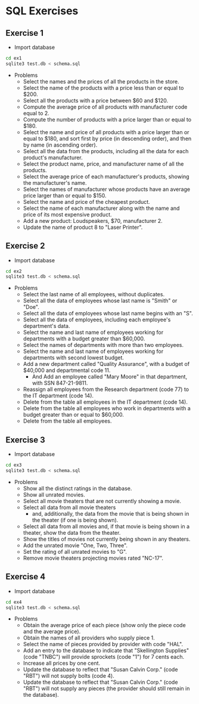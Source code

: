 # SQL Exercises

## Exercise 1
* Import database
```bash
cd ex1
sqlite3 test.db < schema.sql
```

* Problems
    <!-- * Select the names of all the products in the store. -->
    * Select the names and the prices of all the products in the store.
    * Select the name of the products with a price less than or equal to $200.
    * Select all the products with a price between $60 and $120.
    <!-- * Select the name and price in cents (i.e., the price must be multiplied by 100). -->
    <!-- * Compute the average price of all the products. -->
    * Compute the average price of all products with manufacturer code equal to 2.
    * Compute the number of products with a price larger than or equal to $180.
    * Select the name and price of all products with a price larger than or equal to $180, and sort first by price (in descending order), and then by name (in ascending order).
    * Select all the data from the products, including all the data for each product's manufacturer.
    * Select the product name, price, and manufacturer name of all the products.
    <!-- * Select the average price of each manufacturer's products, showing only the manufacturer's code. -->
    * Select the average price of each manufacturer's products, showing the manufacturer's name.
    * Select the names of manufacturer whose products have an average price larger than or equal to $150.
    * Select the name and price of the cheapest product.
    * Select the name of each manufacturer along with the name and price of its most expensive product.
    * Add a new product: Loudspeakers, $70, manufacturer 2.
    * Update the name of product 8 to "Laser Printer".
    <!-- * Apply a 10% discount to all products. -->
    <!-- * Apply a 10% discount to all products with a price larger than or equal to $120. -->

## Exercise 2
* Import database
```bash
cd ex2
sqlite3 test.db < schema.sql
```

* Problems
    <!-- * Select the last name of all employees. -->
    * Select the last name of all employees, without duplicates.
    <!-- * Select all the data of employees whose last name is "Smith". -->
    * Select all the data of employees whose last name is "Smith" or "Doe".
    <!-- * Select all the data of employees that work in department 14. -->
    <!-- * Select all the data of employees that work in department 37 or department 77. -->
    * Select all the data of employees whose last name begins with an "S".
    <!-- * Select the sum of all the departments' budgets. -->
    <!-- * Select the number of employees in each department (you only need to show the department code and the number of employees). -->
    * Select all the data of employees, including each employee's department's data.
    <!-- * Select the name and last name of each employee, along with the name and budget of the employee's department. -->
    * Select the name and last name of employees working for departments with a budget greater than $60,000.
    <!-- * Select the departments with a budget larger than the average budget of all the departments. -->
    * Select the names of departments with more than two employees.
    * Select the name and last name of employees working for departments with second lowest budget.
    * Add a new department called "Quality Assurance", with a budget of $40,000 and departmental code 11.
        * And Add an employee called "Mary Moore" in that department, with SSN 847-21-9811.
    <!-- * Reduce the budget of all departments by 10%. -->
    * Reassign all employees from the Research department (code 77) to the IT department (code 14).
    * Delete from the table all employees in the IT department (code 14).
    * Delete from the table all employees who work in departments with a budget greater than or equal to $60,000.
    * Delete from the table all employees.

## Exercise 3
* Import database
```bash
cd ex3
sqlite3 test.db < schema.sql
```

* Problems
    <!-- * Select the title of all movies. -->
    * Show all the distinct ratings in the database.
    * Show all unrated movies.
    * Select all movie theaters that are not currently showing a movie.
    * Select all data from all movie theaters
        * and, additionally, the data from the movie that is being shown in the theater (if one is being shown).
    * Select all data from all movies and, if that movie is being shown in a theater, show the data from the theater.
    * Show the titles of movies not currently being shown in any theaters.
    * Add the unrated movie "One, Two, Three".
    * Set the rating of all unrated movies to "G".
    * Remove movie theaters projecting movies rated "NC-17".

## Exercise 4
* Import database
```bash
cd ex4
sqlite3 test.db < schema.sql
```

* Problems
    * Obtain the average price of each piece (show only the piece code and the average price).
    * Obtain the names of all providers who supply piece 1.
    * Select the name of pieces provided by provider with code "HAL".
    <!-- * For each piece, find the most expensive offering of that piece and include the piece name, provider name, and price (note that there could be two providers who supply the same piece at the most expensive price). -->
    * Add an entry to the database to indicate that "Skellington Supplies" (code "TNBC") will provide sprockets (code "1") for 7 cents each.
    * Increase all prices by one cent.
    * Update the database to reflect that "Susan Calvin Corp." (code "RBT") will not supply bolts (code 4).
    * Update the database to reflect that "Susan Calvin Corp." (code "RBT") will not supply any pieces (the provider should still remain in the database).
